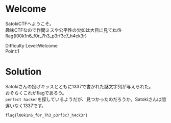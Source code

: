 # Welcome

SatokiCTFへようこそ。\
趣味CTFなので作問ミスや公平性の欠如は大目に見てね😘\
flag{l00k1n6_f0r_7h3_p3rf3c7_h4ck3r}

Difficulty Level:Welcome\
Point:1

# Solution

Satokiさんの投げキッスとともに1337で書かれた謎文字列が与えられた。\
おそらくこれがflagであろう。\
`perfect hacker`を探しているようだが、見つかったのだろうか。Satokiさんは間違いなく1337です。

`flag{l00k1n6_f0r_7h3_p3rf3c7_h4ck3r}`

